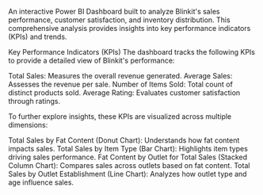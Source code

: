 An interactive Power BI Dashboard built to analyze Blinkit's sales performance, customer satisfaction, and inventory distribution. This comprehensive analysis provides insights into key performance indicators (KPIs) and trends.

Key Performance Indicators (KPIs)
The dashboard tracks the following KPIs to provide a detailed view of Blinkit's performance:

Total Sales: Measures the overall revenue generated.
Average Sales: Assesses the revenue per sale.
Number of Items Sold: Total count of distinct products sold.
Average Rating: Evaluates customer satisfaction through ratings.

To further explore insights, these KPIs are visualized across multiple dimensions:

Total Sales by Fat Content (Donut Chart): Understands how fat content impacts sales.
Total Sales by Item Type (Bar Chart): Highlights item types driving sales performance.
Fat Content by Outlet for Total Sales (Stacked Column Chart): Compares sales across outlets based on fat content.
Total Sales by Outlet Establishment (Line Chart): Analyzes how outlet type and age influence sales.
